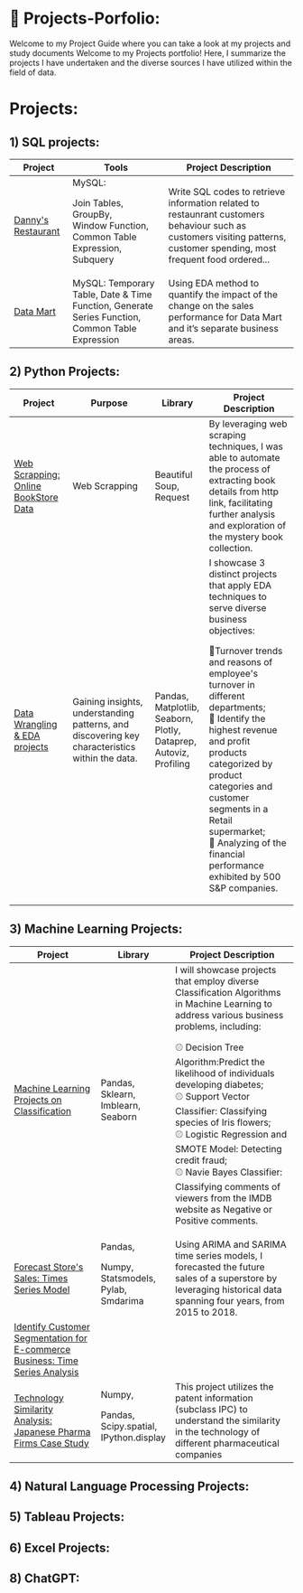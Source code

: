# 🔔 Projects-Porfolio:
Welcome to my Project Guide where you can take a look at my projects and study documents
Welcome to my Projects portfolio!
Here, I summarize the projects I have undertaken and the diverse sources I have utilized within the field of data.

# Projects:
## 1) SQL projects:
| Project| Tools | Project Description | 
|---|---|---|
|[Danny's Restaurant](https://github.com/lethuyngocan/SQL-challenge/blob/master/Project%201:%20DANNY'S%20DINNER.md)|MySQL: <p>Join Tables,<br>GroupBy,<br>Window Function,<br>Common Table Expression,<br>Subquery</p>|Write SQL codes to retrieve information related to restaunrant customers behaviour such as customers visiting patterns, customer spending, most frequent food ordered...| 
|[Data Mart](https://github.com/lethuyngocan/SQL-challenge/blob/master/PROJECT%202:%20DATA%20MART.md)| MySQL: Temporary Table, Date & Time Function, Generate Series Function, Common Table Expression| Using EDA method to quantify the impact of the change on the sales performance for Data Mart and it’s separate business areas.|

## 2) Python Projects:
| Project| Purpose | Library| Project Description| 
|---|---|---|---|
|[Web Scrapping: Online BookStore Data](https://github.com/lethuyngocan/Web-Scrapping-Online-Book-Store/blob/master/web-scrapping-on-multiple-pages-booktoscrape-com.ipynb)|Web Scrapping|<p>Beautiful Soup,<br> Request</p>| By leveraging web scraping techniques, I was able to automate the process of extracting book details from http link, facilitating further analysis and exploration of the mystery book collection.|
|[Data Wrangling & EDA projects](https://github.com/lethuyngocan/EDA-Projects)|Gaining insights, understanding patterns, and discovering key characteristics within the data.|<p>Pandas,<br> Matplotlib, <br>Seaborn, <br>Plotly,<br>Dataprep,<br>Autoviz,<br>Profiling</p>|I showcase 3 distinct projects that apply EDA techniques to serve diverse business objectives: <p>📙Turnover trends and reasons of employee's turnover in different departments; <br>📙 Identify the highest revenue and profit products categorized by product categories and customer segments in a Retail supermarket;<br>📙 Analyzing of the financial performance exhibited by 500 S&P companies.</p>|
                                                                                                                    
## 3) Machine Learning Projects:
| Project| Library| Project Description| 
|---|---|---|
|[Machine Learning Projects on Classification](https://github.com/lethuyngocan/Machine-Learning-Projects-on-Classification-with-Python)|<p>Pandas, <br> Sklearn, <br> Imblearn, <br>Seaborn </p>|I will showcase projects that employ diverse Classification Algorithms in Machine Learning to address various business problems, including: <p> ⚾ Decision Tree Algorithm:Predict the likelihood of individuals developing diabetes; <br> ⚾ Support Vector Classifier: Classifying species of Iris flowers; <br> ⚾ Logistic Regression and SMOTE Model: Detecting credit fraud;  <br> ⚾  Navie Bayes Classifier: Classifying comments of viewers from the IMDB website as Negative or Positive comments. </p>
|[Forecast Store's Sales: Times Series Model](https://github.com/lethuyngocan/Time-Series-Forcast-Superstore-Sales/blob/master/README.md) |Pandas,<p> Numpy,<br> Statsmodels,<br> Pylab,<pr> Smdarima</p> |Using ARIMA and SARIMA time series models, I forecasted the future sales of a superstore by leveraging historical data spanning four years, from 2015 to 2018.|
|[Identify Customer Segmentation for E-commerce Business: Time Series Analysis]()||||
|[Technology Similarity Analysis: Japanese Pharma Firms Case Study](https://github.com/lethuyngocan/Technology-Similarity-Analysis-Japanese-Pharma-Firms)|Numpy,<p> Pandas,<br> Scipy.spatial, <br> IPython.display</p>|This project utilizes the patent information (subclass IPC) to understand the similarity in the technology of different pharmaceutical companies|
## 4) Natural Language Processing Projects:
## 5) Tableau Projects:
## 6) Excel Projects:
## 8) ChatGPT:
                                                                                                                    
                                                                                                                    
                                                                                                                   
